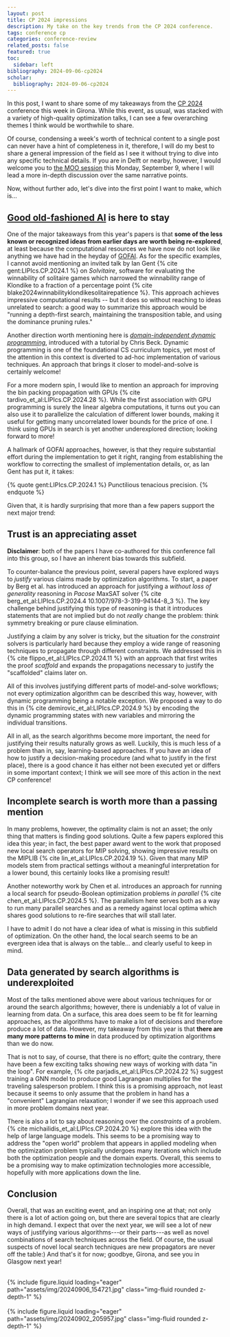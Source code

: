 ```yaml
---
layout: post
title: CP 2024 impressions
description: My take on the key trends from the CP 2024 conference.
tags: conference cp
categories: conference-review
related_posts: false
featured: true
toc:
  sidebar: left
bibliography: 2024-09-06-cp2024
scholar:
  bibliography: 2024-09-06-cp2024
---
```


In this post, I want to share some of my takeaways from the [CP 2024](https://cp2024.a4cp.org/) conference this week in Girona. While this event, as usual, was stacked with a variety of high-quality optimization talks, I can see a few overarching themes I think would be worthwhile to share. 

Of course, condensing a week's worth of technical content to a single post can never have a hint of completeness in it, therefore, I will do my best to share a general impression of the field as I see it without trying to dive into any specific technical details. If you are in Delft or nearby, however, I would welcome you to [the MOO session](https://m-o-o.org/sessions/2024/09/09/) this Monday, September 9, where I will lead a more in-depth discussion over the same narrative points. 

Now, without further ado, let's dive into the first point I want to make, which is...

## [Good old-fashioned AI](https://en.wikipedia.org/wiki/GOFAI) is here to stay
One of the major takeaways from this year's papers is that **some of the less known or recognized ideas from earlier days are worth being re-explored**, at least because the computational resources we have now do not look like anything we have had in the heyday of <a href="#" data-toggle="tooltip" data-original-title="Good old-fashioned AI">GOFAI</a>. As for the specific examples, I cannot avoid mentioning an invited talk by Ian Gent {% cite gent:LIPIcs.CP.2024.1 %} on *Solvitaire*, software for evaluating the winnability of solitaire games which narrowed the winnability range of Klondike to a fraction of a percentage point {% cite blake2024winnabilityklondikesolitairepatience %}. This approach achieves impressive computational results -- but it does so without reaching to ideas unrelated to search: a good way to summarize this approach would be "running a depth-first search, maintaining the transposition table, and using the dominance pruning rules."

Another direction worth mentioning here is [*domain-independent dynamic programming*](https://didp.ai/), introduced with a tutorial by Chris Beck. Dynamic programming is one of the foundational CS curriculum topics, yet most of the attention in this context is diverted to ad-hoc implementation of various techniques. An approach that brings it closer to model-and-solve is certainly welcome!

For a more modern spin, I would like to mention an approach for improving the bin packing propagation with GPUs {% cite tardivo_et_al:LIPIcs.CP.2024.28 %}. While the first association with GPU programming is surely the linear algebra computations, it turns out you can also use it to parallelize the calculation of different lower bounds, making it useful for getting many uncorrelated lower bounds for the price of one. I think using GPUs in search is yet another underexplored direction; looking forward to more!

A hallmark of GOFAI approaches, however, is that they require substantial effort during the implementation to get it right, ranging from establishing the workflow to correcting the smallest of implementation details, or, as Ian Gent has put it, it takes:

{% quote gent:LIPIcs.CP.2024.1 %}
Punctilious tenacious precision.
{% endquote %}

Given that, it is hardly surprising that more than a few papers support the next major trend:

## Trust is an appreciating asset

**Disclaimer**: both of the papers I have co-authored for this conference fall into this group, so I have an inherent bias towards this subfield.

To counter-balance the previous point, several papers have explored ways to *justify* various claims made by optimization algorithms. To start, a paper by Berg et al. has introduced an approach for justifying a *without loss of generality* reasoning in *Pacose* MaxSAT solver {% cite berg_et_al:LIPIcs.CP.2024.4 10.1007/978-3-319-94144-8_3 %}. The key challenge behind justifying this type of reasoning is that it introduces statements that are not implied but do not *really* change the problem: think symmetry breaking or pure clause elimination. 

Justifying a claim by any solver is tricky, but the situation for the *constraint* solvers is particularly hard because they employ a wide range of reasoning techniques to propagate through different constraints. We addressed this in {% cite flippo_et_al:LIPIcs.CP.2024.11 %} with an approach that first writes the proof *scaffold* and expands the propagations necessary to justify the "scaffolded" claims later on.

All of this involves justifying different parts of model-and-solve workflows; not every optimization algorithm can be described this way, however, with dynamic programming being a notable exception. We proposed a way to do this in {% cite demirovic_et_al:LIPIcs.CP.2024.9 %} by encoding the dynamic programming states with new variables and mirroring the individual transitions.

All in all, as the search algorithms become more important, the need for justifying their results naturally grows as well. Luckily, this is much less of a problem than in, say, learning-based approaches. If you have an idea of how to justify a decision-making procedure (and what to justify in the first place), there is a good chance it has either not been executed yet or differs in some important context; I think we will see more of this action in the next CP conference!

## Incomplete search is worth more than a passing mention

In many problems, however, the optimality claim is not an asset; the only thing that matters is finding good solutions. Quite a few papers explored this idea this year; in fact, the best paper award went to the work that proposed new local search operators for MIP solving, showing impressive results on the MIPLIB {% cite lin_et_al:LIPIcs.CP.2024.19 %}. Given that many MIP models stem from practical settings without a meaningful interpretation for a lower bound, this certainly looks like a promising result!

Another noteworthy work by Chen et al. introduces an approach for running a local search for pseudo-Boolean optimization problems *in parallel* {% cite chen_et_al:LIPIcs.CP.2024.5 %}. The parallelism here serves both as a way to run many parallel searches and as a remedy against local optima which shares good solutions to re-fire searches that will stall later.

I have to admit I do not have a clear idea of what is missing in this subfield of optimization. On the other hand, the local search seems to be an evergreen idea that is always on the table... and clearly useful to keep in mind.

## Data generated by search algorithms is underexploited

Most of the talks mentioned above were about various techniques for or around the search algorithms; however, there is undeniably a lot of value in learning from data. On a surface, this area does seem to be fit for learning approaches, as the algorithms have to make a lot of decisions and therefore produce a lot of data. However, my takeaway from this year is that **there are many more patterns to mine** in data produced by optimization algorithms than we do now.

That is not to say, of course, that there is no effort; quite the contrary, there have been a few exciting talks showing new ways of working with data "in the loop". For example, {% cite parjadis_et_al:LIPIcs.CP.2024.22 %} suggest training a GNN model to produce good Lagrangean multiplies for the traveling salesperson problem. I think this is a promising approach, not least because it seems to only assume that the problem in hand has a "convenient" Lagrangian relaxation; I wonder if we see this approach used in more problem domains next year.

There is also a lot to say about reasoning over the *constraints* of a problem. {% cite michailidis_et_al:LIPIcs.CP.2024.20 %} explore this idea with the help of large language models. This seems to be a promising way to address the "open world" problem that appears in applied modeling when the optimization problem typically undergoes many iterations which include both the optimization people and the domain experts. Overall, this seems to be a promising way to make optimization technologies more accessible, hopefully with more applications down the line.   

## Conclusion

Overall, that was an exciting event, and an inspiring one at that; not only there is a lot of action going on, but there are several topics that are clearly in high demand. I expect that over the next year, we will see a lot of new ways of justifying various algorithms---or their parts---as well as novel combinations of search techniques across the field. Of course, the usual suspects of novel local search techniques are new propagators are never off the table:) And that's it for now; goodbye, Girona, and see you in Glasgow next year!

<div class="row mt-3">
    <div class="col-sm mt-3 mt-md-0">
 {% include figure.liquid loading="eager" path="assets/img/20240906_154721.jpg" class="img-fluid rounded z-depth-1" %}
    </div>
    <div class="col-sm mt-3 mt-md-0">
 {% include figure.liquid loading="eager" path="assets/img/20240902_205957.jpg" class="img-fluid rounded z-depth-1" %}
    </div>
</div>
